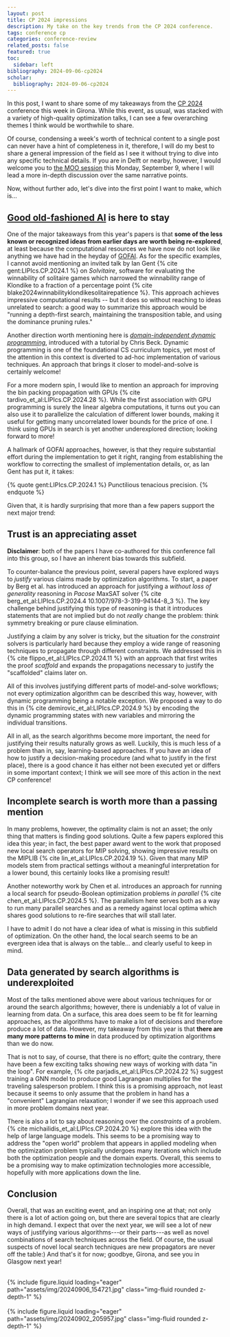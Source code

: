 ```yaml
---
layout: post
title: CP 2024 impressions
description: My take on the key trends from the CP 2024 conference.
tags: conference cp
categories: conference-review
related_posts: false
featured: true
toc:
  sidebar: left
bibliography: 2024-09-06-cp2024
scholar:
  bibliography: 2024-09-06-cp2024
---
```


In this post, I want to share some of my takeaways from the [CP 2024](https://cp2024.a4cp.org/) conference this week in Girona. While this event, as usual, was stacked with a variety of high-quality optimization talks, I can see a few overarching themes I think would be worthwhile to share. 

Of course, condensing a week's worth of technical content to a single post can never have a hint of completeness in it, therefore, I will do my best to share a general impression of the field as I see it without trying to dive into any specific technical details. If you are in Delft or nearby, however, I would welcome you to [the MOO session](https://m-o-o.org/sessions/2024/09/09/) this Monday, September 9, where I will lead a more in-depth discussion over the same narrative points. 

Now, without further ado, let's dive into the first point I want to make, which is...

## [Good old-fashioned AI](https://en.wikipedia.org/wiki/GOFAI) is here to stay
One of the major takeaways from this year's papers is that **some of the less known or recognized ideas from earlier days are worth being re-explored**, at least because the computational resources we have now do not look like anything we have had in the heyday of <a href="#" data-toggle="tooltip" data-original-title="Good old-fashioned AI">GOFAI</a>. As for the specific examples, I cannot avoid mentioning an invited talk by Ian Gent {% cite gent:LIPIcs.CP.2024.1 %} on *Solvitaire*, software for evaluating the winnability of solitaire games which narrowed the winnability range of Klondike to a fraction of a percentage point {% cite blake2024winnabilityklondikesolitairepatience %}. This approach achieves impressive computational results -- but it does so without reaching to ideas unrelated to search: a good way to summarize this approach would be "running a depth-first search, maintaining the transposition table, and using the dominance pruning rules."

Another direction worth mentioning here is [*domain-independent dynamic programming*](https://didp.ai/), introduced with a tutorial by Chris Beck. Dynamic programming is one of the foundational CS curriculum topics, yet most of the attention in this context is diverted to ad-hoc implementation of various techniques. An approach that brings it closer to model-and-solve is certainly welcome!

For a more modern spin, I would like to mention an approach for improving the bin packing propagation with GPUs {% cite tardivo_et_al:LIPIcs.CP.2024.28 %}. While the first association with GPU programming is surely the linear algebra computations, it turns out you can also use it to parallelize the calculation of different lower bounds, making it useful for getting many uncorrelated lower bounds for the price of one. I think using GPUs in search is yet another underexplored direction; looking forward to more!

A hallmark of GOFAI approaches, however, is that they require substantial effort during the implementation to get it right, ranging from establishing the workflow to correcting the smallest of implementation details, or, as Ian Gent has put it, it takes:

{% quote gent:LIPIcs.CP.2024.1 %}
Punctilious tenacious precision.
{% endquote %}

Given that, it is hardly surprising that more than a few papers support the next major trend:

## Trust is an appreciating asset

**Disclaimer**: both of the papers I have co-authored for this conference fall into this group, so I have an inherent bias towards this subfield.

To counter-balance the previous point, several papers have explored ways to *justify* various claims made by optimization algorithms. To start, a paper by Berg et al. has introduced an approach for justifying a *without loss of generality* reasoning in *Pacose* MaxSAT solver {% cite berg_et_al:LIPIcs.CP.2024.4 10.1007/978-3-319-94144-8_3 %}. The key challenge behind justifying this type of reasoning is that it introduces statements that are not implied but do not *really* change the problem: think symmetry breaking or pure clause elimination. 

Justifying a claim by any solver is tricky, but the situation for the *constraint* solvers is particularly hard because they employ a wide range of reasoning techniques to propagate through different constraints. We addressed this in {% cite flippo_et_al:LIPIcs.CP.2024.11 %} with an approach that first writes the proof *scaffold* and expands the propagations necessary to justify the "scaffolded" claims later on.

All of this involves justifying different parts of model-and-solve workflows; not every optimization algorithm can be described this way, however, with dynamic programming being a notable exception. We proposed a way to do this in {% cite demirovic_et_al:LIPIcs.CP.2024.9 %} by encoding the dynamic programming states with new variables and mirroring the individual transitions.

All in all, as the search algorithms become more important, the need for justifying their results naturally grows as well. Luckily, this is much less of a problem than in, say, learning-based approaches. If you have an idea of how to justify a decision-making procedure (and what to justify in the first place), there is a good chance it has either not been executed yet or differs in some important context; I think we will see more of this action in the next CP conference!

## Incomplete search is worth more than a passing mention

In many problems, however, the optimality claim is not an asset; the only thing that matters is finding good solutions. Quite a few papers explored this idea this year; in fact, the best paper award went to the work that proposed new local search operators for MIP solving, showing impressive results on the MIPLIB {% cite lin_et_al:LIPIcs.CP.2024.19 %}. Given that many MIP models stem from practical settings without a meaningful interpretation for a lower bound, this certainly looks like a promising result!

Another noteworthy work by Chen et al. introduces an approach for running a local search for pseudo-Boolean optimization problems *in parallel* {% cite chen_et_al:LIPIcs.CP.2024.5 %}. The parallelism here serves both as a way to run many parallel searches and as a remedy against local optima which shares good solutions to re-fire searches that will stall later.

I have to admit I do not have a clear idea of what is missing in this subfield of optimization. On the other hand, the local search seems to be an evergreen idea that is always on the table... and clearly useful to keep in mind.

## Data generated by search algorithms is underexploited

Most of the talks mentioned above were about various techniques for or around the search algorithms; however, there is undeniably a lot of value in learning from data. On a surface, this area does seem to be fit for learning approaches, as the algorithms have to make a lot of decisions and therefore produce a lot of data. However, my takeaway from this year is that **there are many more patterns to mine** in data produced by optimization algorithms than we do now.

That is not to say, of course, that there is no effort; quite the contrary, there have been a few exciting talks showing new ways of working with data "in the loop". For example, {% cite parjadis_et_al:LIPIcs.CP.2024.22 %} suggest training a GNN model to produce good Lagrangean multiplies for the traveling salesperson problem. I think this is a promising approach, not least because it seems to only assume that the problem in hand has a "convenient" Lagrangian relaxation; I wonder if we see this approach used in more problem domains next year.

There is also a lot to say about reasoning over the *constraints* of a problem. {% cite michailidis_et_al:LIPIcs.CP.2024.20 %} explore this idea with the help of large language models. This seems to be a promising way to address the "open world" problem that appears in applied modeling when the optimization problem typically undergoes many iterations which include both the optimization people and the domain experts. Overall, this seems to be a promising way to make optimization technologies more accessible, hopefully with more applications down the line.   

## Conclusion

Overall, that was an exciting event, and an inspiring one at that; not only there is a lot of action going on, but there are several topics that are clearly in high demand. I expect that over the next year, we will see a lot of new ways of justifying various algorithms---or their parts---as well as novel combinations of search techniques across the field. Of course, the usual suspects of novel local search techniques are new propagators are never off the table:) And that's it for now; goodbye, Girona, and see you in Glasgow next year!

<div class="row mt-3">
    <div class="col-sm mt-3 mt-md-0">
 {% include figure.liquid loading="eager" path="assets/img/20240906_154721.jpg" class="img-fluid rounded z-depth-1" %}
    </div>
    <div class="col-sm mt-3 mt-md-0">
 {% include figure.liquid loading="eager" path="assets/img/20240902_205957.jpg" class="img-fluid rounded z-depth-1" %}
    </div>
</div>
